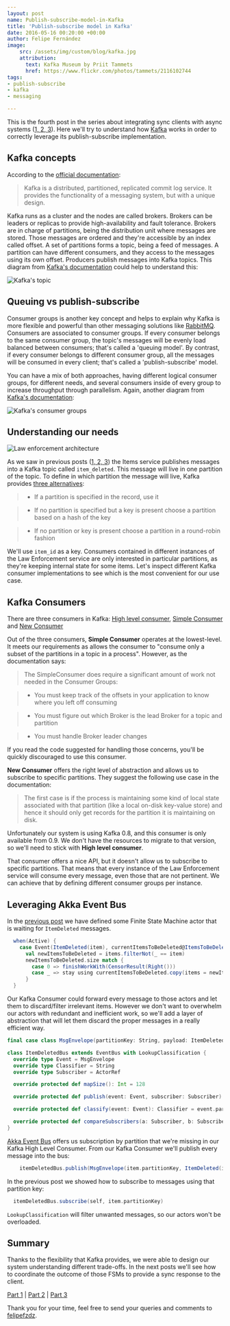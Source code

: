 ```yaml
---
layout: post
name: Publish-subscribe-model-in-Kafka
title: 'Publish-subscribe model in Kafka'
date: 2016-05-16 00:20:00 +00:00
author: Felipe Fernández
image:
    src: /assets/img/custom/blog/kafka.jpg
    attribution:
      text: Kafka Museum by Priit Tammets
      href: https://www.flickr.com/photos/tammets/2116102744
tags:
- publish-subscribe
- kafka
- messaging

---
```


This is the fourth post in the series about integrating sync clients with async systems ([1, ](http://codurance.com/2016/04/28/async-systems-with-sync-clients/)[2, ](http://codurance.com/2016/04/30/akka-basics/)[3](http://codurance.com/2016/05/10/finite-state-machines-with-akka/)). Here we'll try to understand how [Kafka](http://kafka.apache.org/) works in order to correctly leverage its publish-subscribe implementation.


## Kafka concepts

According to the [official documentation](http://kafka.apache.org/documentation.html#introduction):

> Kafka is a distributed, partitioned, replicated commit log service. It provides the functionality of a messaging system, but with a unique design.

Kafka runs as a cluster and the nodes are called brokers. Brokers can be leaders or replicas to provide high-availability and fault tolerance. Brokers are in charge of partitions, being the distribution unit where messages are stored. Those messages are ordered and they're accessible by an index called offset. A set of partitions forms a topic, being a feed of messages. A partition can have different consumers, and they access to the messages using its own offset. Producers publish messages into Kafka topics. This diagram from [Kafka's documentation](http://kafka.apache.org/documentation.html#intro_topics) could help to understand this:

<img src="{{ site.baseurl }}/assets/img/custom/blog/topic.png" alt="Kafka's topic" title="Kafka's topic" class="img img-center img-responsive style-screengrab">

## Queuing vs publish-subscribe

Consumer groups is another key concept and helps to explain why Kafka is more flexible and powerful than other messaging solutions like [RabbitMQ](https://www.rabbitmq.com/). Consumers are associated to consumer groups. If every consumer belongs to the same consumer group, the topic's messages will be evenly load balanced between consumers; that's called a 'queuing model'. By contrast, if every consumer belongs to different consumer group, all the messages will be consumed in every client; that's called a 'publish-subscribe' model.

You can have a mix of both approaches, having different logical consumer groups, for different needs, and several consumers inside of every group to increase throughput through parallelism. Again, another diagram from [Kafka's documentation](http://kafka.apache.org/documentation.html#intro_topics):


<img src="{{ site.baseurl }}/assets/img/custom/blog/consumer-groups.png" alt="Kafka's consumer groups" title="Kafka's consumer groups" class="img img-center img-responsive style-screengrab">

## Understanding our needs

<img src="{{ site.baseurl }}/assets/img/custom/blog/law_enforcement.png" alt="Law enforcement architecture" title="Law enforcement architecture" class="img img-center img-responsive style-screengrab">

As we saw in previous posts ([1, ](http://codurance.com/2016/04/28/async-systems-with-sync-clients/)[2, ](http://codurance.com/2016/04/30/akka-basics/)[3](http://codurance.com/2016/05/10/finite-state-machines-with-akka/)) the Items service publishes messages into a Kafka topic called `item_deleted`. This message will live in one partition of the topic. To define in which partition the message will live, Kafka provides [three alternatives](https://kafka.apache.org/090/javadoc/org/apache/kafka/clients/producer/Partitioner.html):

> * If a partition is specified in the record, use it

> * If no partition is specified but a key is present choose a partition based on a hash of the key

> * If no partition or key is present choose a partition in a round-robin fashion

We'll use `item_id` as a key. Consumers contained in different instances of the Law Enforcement service are only interested in particular partitions, as they're keeping internal state for some items. Let's inspect different Kafka consumer implementations to see which is the most convenient for our use case.

## Kafka Consumers

There are three consumers in Kafka: [High level consumer](https://cwiki.apache.org/confluence/display/KAFKA/Consumer+Group+Example), [Simple Consumer](https://cwiki.apache.org/confluence/display/KAFKA/0.8.0+SimpleConsumer+Example) and [New Consumer](http://kafka.apache.org/090/javadoc/index.html?org/apache/kafka/clients/consumer/KafkaConsumer.html)

Out of the three consumers, **Simple Consumer** operates at the lowest-level. It meets our requirements as allows the consumer to "consume only a subset of the partitions in a topic in a process". However, as the documentation says:

> The SimpleConsumer does require a significant amount of work not needed in the Consumer Groups:

> * You must keep track of the offsets in your application to know where you left off consuming

> * You must figure out which Broker is the lead Broker for a topic and partition

> * You must handle Broker leader changes

If you read the code suggested for handling those concerns, you'll be quickly discouraged to use this consumer.

**New Consumer** offers the right level of abstraction and allows us to subscribe to specific partitions. They suggest the following use case in the documentation:

> The first case is if the process is maintaining some kind of local state associated with that partition (like a local on-disk key-value store) and hence it should only get records for the partition it is maintaining on disk.

Unfortunately our system is using Kafka 0.8, and this consumer is only available from 0.9. We don't have the resources to migrate to that version, so we'll need to stick with **High level consumer**.

That consumer offers a nice API, but it doesn't allow us to subscribe to specific partitions. That means that every instance of the Law Enforcement service will consume every message, even those that are not pertinent. We can achieve that by defining different consumer groups per instance.

## Leveraging Akka Event Bus

In the [previous post](http://codurance.com/2016/05/10/finite-state-machines-with-akka/) we have defined some Finite State Machine actor that is waiting for `ItemDeleted` messages.

```scala
  when(Active) {
    case Event(ItemDeleted(item), currentItemsToBeDeleted@ItemsToBeDeleted(items)) =>
      val newItemsToBeDeleted = items.filterNot(_ == item)
      newItemsToBeDeleted.size match {
        case 0 => finishWorkWith(CensorResult(Right()))
        case _ => stay using currentItemsToBeDeleted.copy(items = newItemsToBeDeleted)
      }
  }
```

Our Kafka Consumer could forward every message to those actors and let them to discard/filter irrelevant items. However we don't want to overwhelm our actors with redundant and inefficient work, so we'll add a layer of abstraction that will let them discard the proper messages in a really efficient way.

```scala
final case class MsgEnvelope(partitionKey: String, payload: ItemDeleted)

class ItemDeletedBus extends EventBus with LookupClassification {
  override type Event = MsgEnvelope
  override type Classifier = String
  override type Subscriber = ActorRef

  override protected def mapSize(): Int = 128

  override protected def publish(event: Event, subscriber: Subscriber): Unit = subscriber ! event.payload

  override protected def classify(event: Event): Classifier = event.partitionKey

  override protected def compareSubscribers(a: Subscriber, b: Subscriber): Int = a.compareTo(b)
}
```
[Akka Event Bus](http://doc.akka.io/docs/akka/2.4.4/scala/event-bus.html) offers us subscription by partition that we're missing in our Kafka High Level Consumer. From our Kafka Consumer we'll publish every message into the bus:

```scala
    itemDeletedBus.publish(MsgEnvelope(item.partitionKey, ItemDeleted(item)))
```

In the previous post we showed how to subscribe to messages using that partition key:

```scala
  itemDeletedBus.subscribe(self, item.partitionKey)
```

`LookupClassification` will filter unwanted messages, so our actors won't be overloaded.

## Summary

Thanks to the flexibility that Kafka provides, we were able to design our system understanding different trade-offs. In the next posts we'll see how to coordinate the outcome of those FSMs to provide a sync response to the client.

[Part 1](http://codurance.com/2016/04/28/async-systems-with-sync-clients/) | [Part 2](http://codurance.com/2016/04/30/akka-basics/) | [Part 3](http://codurance.com/2016/05/10/finite-state-machines-with-akka/)

Thank you for your time, feel free to send your queries and comments to [felipefzdz](http://twitter.com/felipefzdz).
